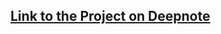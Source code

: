 
## [Link to the Project on Deepnote](https://deepnote.com/project/E-CommerceDataAnalysisipynb-czmsWCXjQSCQT4QekQl_QQ/%2Fnotebook.ipynb)
